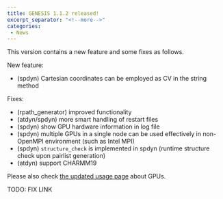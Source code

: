 ```yaml
---
title: GENESIS 1.1.2 released!
excerpt_separator: "<!--more-->"
categories:
 - News
---
```


This version contains a new feature and some fixes as follows.

New feature:

<!--more-->
-   (spdyn) Cartesian coordinates can be employed as CV in the string
    method

Fixes:

-   (rpath_generator) improved functionality
-   (atdyn/spdyn) more smart handling of restart files
-   (spdyn) show GPU hardware information in log file
-   (spdyn) multiple GPUs in a single node can be used effectively in
    non-OpenMPI environment (such as Intel MPI)
-   (spdyn) `structure_check` is implemented in spdyn (runtime structure
    check upon pairlist generation)
-   (atdyn) support CHARMM19

Please also check [the updated usage page](http://www.r-ccs.riken.jp/labs/cbrt/usage/usage-on-workstation-with-gpu/)
about GPUs.

TODO: FIX LINK

